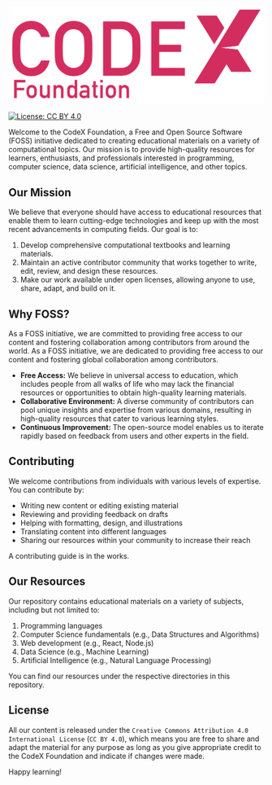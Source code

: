 <img width="550" src="https://raw.githubusercontent.com/JSH32/CodeX/master/.github/assets/banner.png"><br>

[![License: CC BY 4.0](https://img.shields.io/badge/License-CC%20BY%204.0-lightgrey.svg)](https://creativecommons.org/licenses/by/4.0/)

Welcome to the CodeX Foundation, a Free and Open Source Software (FOSS) initiative dedicated to creating educational materials on a variety of computational topics. Our mission is to provide high-quality resources for learners, enthusiasts, and professionals interested in programming, computer science, data science, artificial intelligence, and other topics.

## Our Mission
We believe that everyone should have access to educational resources that enable them to learn cutting-edge technologies and keep up with the most recent advancements in computing fields. Our goal is to:

1. Develop comprehensive computational textbooks and learning materials.
2. Maintain an active contributor community that works together to write, edit, review, and design these resources.
3. Make our work available under open licenses, allowing anyone to use, share, adapt, and build on it.

## Why FOSS?
As a FOSS initiative, we are committed to providing free access to our content and fostering collaboration among contributors from around the world.
As a FOSS initiative, we are dedicated to providing free access to our content and fostering global collaboration among contributors.

- **Free Access:** We believe in universal access to education, which includes people from all walks of life who may lack the financial resources or opportunities to obtain high-quality learning materials.
- **Collaborative Environment:** A diverse community of contributors can pool unique insights and expertise from various domains, resulting in high-quality resources that cater to various learning styles.
- **Continuous Improvement:** The open-source model enables us to iterate rapidly based on feedback from users and other experts in the field.

## Contributing

We welcome contributions from individuals with various levels of expertise. You can contribute by:

- Writing new content or editing existing material
- Reviewing and providing feedback on drafts
- Helping with formatting, design, and illustrations
- Translating content into different languages
- Sharing our resources within your community to increase their reach

A contributing guide is in the works.

## Our Resources

Our repository contains educational materials on a variety of subjects, including but not limited to:

1. Programming languages
2. Computer Science fundamentals (e.g., Data Structures and Algorithms)
3. Web development (e.g., React, Node.js)
4. Data Science (e.g., Machine Learning)
5. Artificial Intelligence (e.g., Natural Language Processing)

You can find our resources under the respective directories in this repository.

## License

All our content is released under the `Creative Commons Attribution 4.0 International License` (`CC BY 4.0`), which means you are free to share and adapt the material for any purpose as long as you give appropriate credit to the CodeX Foundation and indicate if changes were made.

Happy learning!